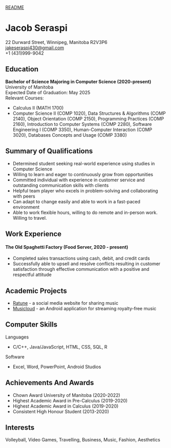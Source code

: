 [README](README.md)

# Jacob Seraspi

22 Durward Street, Winnipeg, Manitoba R2V3P6  
jakeseraspi430@gmail.com  
+1 (431)999-9042  

## Education

**Bachelor of Science Majoring in Computer Science (2020-present)**  
University of Manitoba  
Expected Date of Graduation: May 2025  
Relevant Courses:  
- Calculus II (MATH 1700)
- Computer Science II (COMP 1020),  Data Structures & Algorithms (COMP 2140), Object Orientation (COMP 2150), Programming Practices (COMP 2160), Introduction to Computer Systems (COMP 2280), Software Engineering I (COMP 3350), Human-Computer Interaction (COMP 3020), Databases Concepts and Usage (COMP 3380) 

## Summary of Qualifications

* Determined student seeking real-world experience using studies in Computer Science
* Willing to learn and eager to continuously grow from opportunities 
* Committed individual with experience in customer service and outstanding communication skills with clients
* Helpful team player who excels in problem-solving and collaborating with peers
* Can adapt to change easily and able to work in a fast-paced environment
* Able to work flexible hours, willing to do remote and in-person work. Willing to travel.

## Work Experience

#### The Old Spaghetti Factory (Food Server, 2020 - present) 

* Completed sales transactions using cash, debit, and credit cards
* Successfully able to upsell and resolve conflicts resulting in customer satisfaction through effective communication with a positive and respectful attitude

## Academic Projects

* [Ratune](https://github.com/joshsig/Ratune) - a social media website for sharing music
* [Musicloud](https://code.cs.umanitoba.ca/comp3350-winter2023/a02-g02-musiccloud) - an Android application for streaming royalty-free music

## Computer Skills

Languages  
* C/C++, Java/JavaScript, HTML, CSS, SQL, R

Software
* Excel, Word, PowerPoint, Android Studios


## Achievements And Awards

* Chown Award University of Manitoba (2020-2022)
* Highest Academic Award in Pre-Calculus (2019-2020)
* Highest Academic Award in Calculus (2019-2020)
* Consistent High Honour Student (2013-2020)

## Interests

Volleyball, Video Games, Travelling, Business, Music, Fashion, Aesthetics